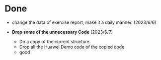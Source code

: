 # Done


-  change the data of exercise report, make it a daily manner. (2023/6/6)

- **Drop some of the unnecessary Code** (2023/6/7)
    - Do a copy of the current structure.
    - Drop all the Huawei Demo code of the copied code.
    - good
